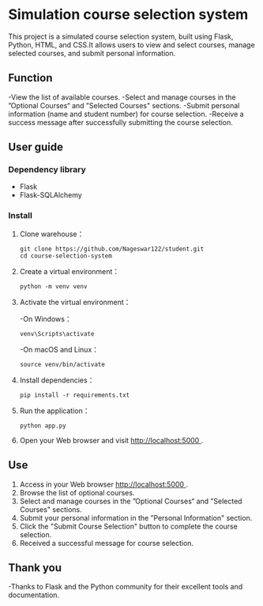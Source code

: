 # Simulation course selection system

This project is a simulated course selection system, built using Flask, Python, HTML, and CSS.It allows users to view and select courses, manage selected courses, and submit personal information.

## Function

-View the list of available courses.
-Select and manage courses in the ”Optional Courses“ and ”Selected Courses" sections.
-Submit personal information (name and student number) for course selection.
-Receive a success message after successfully submitting the course selection.

## User guide

### Dependency library

- Flask
- Flask-SQLAlchemy

### Install

1. Clone warehouse：

   ```
   git clone https://github.com/Nageswar122/student.git
   cd course-selection-system
   ```

2. Create a virtual environment：

   ```
   python -m venv venv
   ```

3. Activate the virtual environment：

   -On Windows：

     ```
     venv\Scripts\activate
     ```

   -On macOS and Linux：

     ```
     source venv/bin/activate
     ```

4. Install dependencies：

   ```
   pip install -r requirements.txt
   ```

5. Run the application：

   ```
   python app.py
   ```

6. Open your Web browser and visit [http://localhost:5000 ](http://localhost:5000/).

## Use

1. Access in your Web browser [http://localhost:5000 ](http://localhost:5000/).
2. Browse the list of optional courses.
3. Select and manage courses in the ”Optional Courses“ and ”Selected Courses" sections.
4. Submit your personal information in the ”Personal Information" section.
5. Click the "Submit Course Selection" button to complete the course selection.
6. Received a successful message for course selection.

## Thank you

-Thanks to Flask and the Python community for their excellent tools and documentation.
